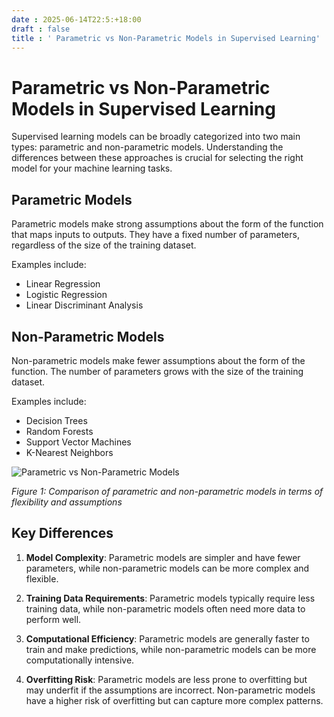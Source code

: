 ```yaml
---
date : 2025-06-14T22:5:+18:00
draft : false
title : ' Parametric vs Non-Parametric Models in Supervised Learning'
---
```


# Parametric vs Non-Parametric Models in Supervised Learning

Supervised learning models can be broadly categorized into two main types: parametric and non-parametric models. Understanding the differences between these approaches is crucial for selecting the right model for your machine learning tasks.

## Parametric Models

Parametric models make strong assumptions about the form of the function that maps inputs to outputs. They have a fixed number of parameters, regardless of the size of the training dataset.

Examples include:
- Linear Regression
- Logistic Regression
- Linear Discriminant Analysis

## Non-Parametric Models

Non-parametric models make fewer assumptions about the form of the function. The number of parameters grows with the size of the training dataset.

Examples include:
- Decision Trees
- Random Forests
- Support Vector Machines
- K-Nearest Neighbors

![Parametric vs Non-Parametric Models](/images/parametric_img.png)

*Figure 1: Comparison of parametric and non-parametric models in terms of flexibility and assumptions*

## Key Differences

1. **Model Complexity**: Parametric models are simpler and have fewer parameters, while non-parametric models can be more complex and flexible.

2. **Training Data Requirements**: Parametric models typically require less training data, while non-parametric models often need more data to perform well.

3. **Computational Efficiency**: Parametric models are generally faster to train and make predictions, while non-parametric models can be more computationally intensive.

4. **Overfitting Risk**: Parametric models are less prone to overfitting but may underfit if the assumptions are incorrect. Non-parametric models have a higher risk of overfitting but can capture more complex patterns.

